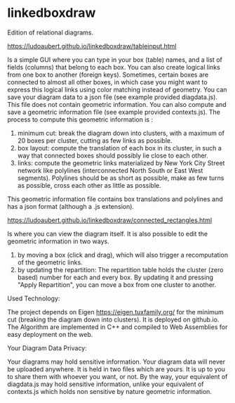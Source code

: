 # linkedboxdraw

Edition of relational diagrams.

https://ludoaubert.github.io/linkedboxdraw/tableinput.html

Is a simple GUI where you can type in your box (table) names, and a list of fields (columns) that belong to each box. You can also create logical links from one box to another (foreign keys). Sometimes, certain boxes are connected to almost all other boxes, in which case you might want to express this logical links using color matching instead of geometry.
You can save your diagram data to a json file (see example provided diagdata.js). This file does not contain geometric information. You can also compute and save a geometric information file (see example provided contexts.js). The process to compute this geometric information is :
1) minimum cut: break the diagram down into clusters, with a maximum of 20 boxes per cluster, cutting as few links as possible.
2) box layout: compute the translation of each box in its cluster, in such a way that connected boxes should possibly lie close to each other.
3) links: compute the geometric links materialized by New York City Street network like polylines (interconnected North South or East West segments). Polylines should be as short as possible, make as few turns as possible, cross each other as little as possible. 

This geometric information file contains box translations and polylines and has a json format (although a .js extension).

https://ludoaubert.github.io/linkedboxdraw/connected_rectangles.html

Is where you can view the diagram itself. It is also possible to edit the geometric information in two ways.
1) by moving a box (click and drag), which will also trigger a recomputation of the geometric links.
2) by updating the repartition: The repartition table holds the cluster (zero based) number for each and every box. By updating it and pressing "Apply Repartition", you can move a box from one cluster to another.

Used Technology:

The project depends on Eigen https://eigen.tuxfamily.org/ for the minimum cut (breaking the diagram down into clusters).
It is deployed on github.io.
The Algorithm are implemented in C++ and compiled to Web Assemblies for easy deployment on the web.

Your Diagram Data Privacy:

Your diagrams may hold sensitive information.
Your diagram data will never be uploaded anywhere. It is held in two files which are yours. It is up to you to share them with whoever you want, or not.
By the way, your equivalent of diagdata.js may hold sensitive information, unlike your equivalent of contexts.js which holds non sensitive by nature geometric information.
